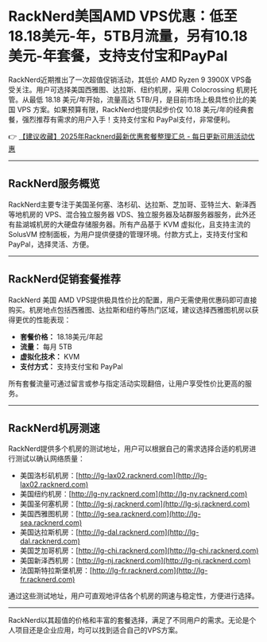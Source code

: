 # RackNerd美国AMD VPS优惠：低至18.18美元-年，5TB月流量，另有10.18美元-年套餐，支持支付宝和PayPal

RackNerd近期推出了一次超值促销活动，其低价 AMD Ryzen 9 3900X VPS备受关注。用户可选择美国西雅图、达拉斯、纽约机房，采用 Colocrossing 机房托管。从最低 18.18 美元/年开始，流量高达 5TB/月，是目前市场上极具性价比的美国 VPS 方案。如果预算有限，RackNerd也提供起步价仅 10.18 美元/年的经典套餐，强烈推荐有需求的用户入手！支持支付宝和 PayPal支付，非常便利。

👉 [【建议收藏】2025年Racknerd最新优惠套餐整理汇总 - 每日更新可用活动优惠](https://bit.ly/Rack_Nerd)

---

## RackNerd服务概览

RackNerd主要专注于美国圣何塞、洛杉矶、达拉斯、芝加哥、亚特兰大、新泽西等地机房的 VPS、混合独立服务器 VDS、独立服务器及站群服务器服务，此外还有盐湖城机房的大硬盘存储服务器。所有产品基于 KVM 虚拟化，且支持主流的 SolusVM 控制面板，为用户提供便捷的管理环境。付款方式上，支持支付宝和 PayPal，选择灵活、方便。

---

## RackNerd促销套餐推荐

RackNerd 美国 AMD VPS提供极具性价比的配置，用户无需使用优惠码即可直接购买。机房地点包括西雅图、达拉斯和纽约等热门区域，建议选择西雅图机房以获得更优的性能表现：

- **套餐价格：** 18.18美元/年起
- **流量：** 每月 5TB
- **虚拟化技术：** KVM
- **支付方式：** 支持支付宝和 PayPal

所有套餐流量可通过留言或参与指定活动实现翻倍，让用户享受性价比更高的服务。

---

## RackNerd机房测速

RackNerd提供多个机房的测试地址，用户可以根据自己的需求选择合适的机房进行测试以确认网络质量：

- 美国洛杉矶机房：[http://lg-lax02.racknerd.com](http://lg-lax02.racknerd.com)
- 美国纽约机房：[http://lg-ny.racknerd.com](http://lg-ny.racknerd.com)
- 美国圣何塞机房：[http://lg-sj.racknerd.com](http://lg-sj.racknerd.com)
- 美国西雅图机房：[http://lg-sea.racknerd.com](http://lg-sea.racknerd.com)
- 美国达拉斯机房：[http://lg-dal.racknerd.com](http://lg-dal.racknerd.com)
- 美国芝加哥机房：[http://lg-chi.racknerd.com](http://lg-chi.racknerd.com)
- 美国新泽西机房：[http://lg-nj.racknerd.com](http://lg-nj.racknerd.com)
- 法国斯特拉斯堡机房：[http://lg-fr.racknerd.com](http://lg-fr.racknerd.com)

通过这些测试地址，用户可直观地评估各个机房的网速与稳定性，方便进行选择。

---

RackNerd以其超值的价格和丰富的套餐选择，满足了不同用户的需求。无论是个人项目还是企业应用，均可以找到适合自己的VPS方案。